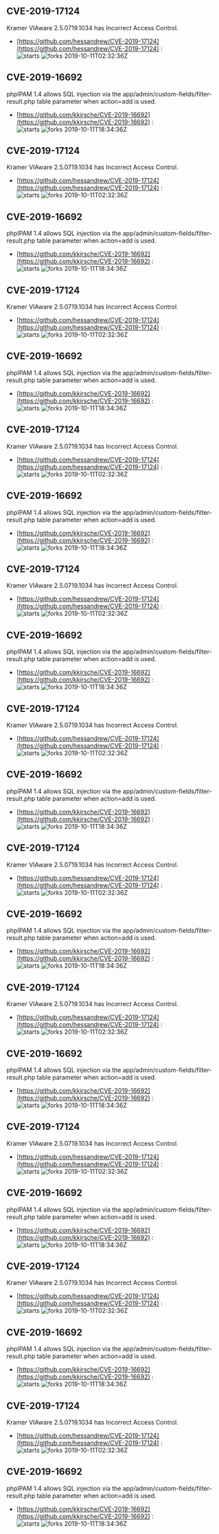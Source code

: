 ## CVE-2019-17124
 Kramer VIAware 2.5.0719.1034 has Incorrect Access Control.

- [https://github.com/hessandrew/CVE-2019-17124](https://github.com/hessandrew/CVE-2019-17124) :  
![starts](https://img.shields.io/github/stars/hessandrew/CVE-2019-17124.svg) 
![forks](https://img.shields.io/github/forks/hessandrew/CVE-2019-17124.svg) 
2019-10-11T02:32:36Z

## CVE-2019-16692
 phpIPAM 1.4 allows SQL injection via the app/admin/custom-fields/filter-result.php table parameter when action=add is used.

- [https://github.com/kkirsche/CVE-2019-16692](https://github.com/kkirsche/CVE-2019-16692) :  
![starts](https://img.shields.io/github/stars/kkirsche/CVE-2019-16692.svg) 
![forks](https://img.shields.io/github/forks/kkirsche/CVE-2019-16692.svg) 
2019-10-11T18:34:36Z

## CVE-2019-17124
 Kramer VIAware 2.5.0719.1034 has Incorrect Access Control.

- [https://github.com/hessandrew/CVE-2019-17124](https://github.com/hessandrew/CVE-2019-17124) :  
![starts](https://img.shields.io/github/stars/hessandrew/CVE-2019-17124.svg) 
![forks](https://img.shields.io/github/forks/hessandrew/CVE-2019-17124.svg) 
2019-10-11T02:32:36Z

## CVE-2019-16692
 phpIPAM 1.4 allows SQL injection via the app/admin/custom-fields/filter-result.php table parameter when action=add is used.

- [https://github.com/kkirsche/CVE-2019-16692](https://github.com/kkirsche/CVE-2019-16692) :  
![starts](https://img.shields.io/github/stars/kkirsche/CVE-2019-16692.svg) 
![forks](https://img.shields.io/github/forks/kkirsche/CVE-2019-16692.svg) 
2019-10-11T18:34:36Z

## CVE-2019-17124
 Kramer VIAware 2.5.0719.1034 has Incorrect Access Control.

- [https://github.com/hessandrew/CVE-2019-17124](https://github.com/hessandrew/CVE-2019-17124) :  
![starts](https://img.shields.io/github/stars/hessandrew/CVE-2019-17124.svg) 
![forks](https://img.shields.io/github/forks/hessandrew/CVE-2019-17124.svg) 
2019-10-11T02:32:36Z

## CVE-2019-16692
 phpIPAM 1.4 allows SQL injection via the app/admin/custom-fields/filter-result.php table parameter when action=add is used.

- [https://github.com/kkirsche/CVE-2019-16692](https://github.com/kkirsche/CVE-2019-16692) :  
![starts](https://img.shields.io/github/stars/kkirsche/CVE-2019-16692.svg) 
![forks](https://img.shields.io/github/forks/kkirsche/CVE-2019-16692.svg) 
2019-10-11T18:34:36Z

## CVE-2019-17124
 Kramer VIAware 2.5.0719.1034 has Incorrect Access Control.

- [https://github.com/hessandrew/CVE-2019-17124](https://github.com/hessandrew/CVE-2019-17124) :  
![starts](https://img.shields.io/github/stars/hessandrew/CVE-2019-17124.svg) 
![forks](https://img.shields.io/github/forks/hessandrew/CVE-2019-17124.svg) 
2019-10-11T02:32:36Z

## CVE-2019-16692
 phpIPAM 1.4 allows SQL injection via the app/admin/custom-fields/filter-result.php table parameter when action=add is used.

- [https://github.com/kkirsche/CVE-2019-16692](https://github.com/kkirsche/CVE-2019-16692) :  
![starts](https://img.shields.io/github/stars/kkirsche/CVE-2019-16692.svg) 
![forks](https://img.shields.io/github/forks/kkirsche/CVE-2019-16692.svg) 
2019-10-11T18:34:36Z

## CVE-2019-17124
 Kramer VIAware 2.5.0719.1034 has Incorrect Access Control.

- [https://github.com/hessandrew/CVE-2019-17124](https://github.com/hessandrew/CVE-2019-17124) :  
![starts](https://img.shields.io/github/stars/hessandrew/CVE-2019-17124.svg) 
![forks](https://img.shields.io/github/forks/hessandrew/CVE-2019-17124.svg) 
2019-10-11T02:32:36Z

## CVE-2019-16692
 phpIPAM 1.4 allows SQL injection via the app/admin/custom-fields/filter-result.php table parameter when action=add is used.

- [https://github.com/kkirsche/CVE-2019-16692](https://github.com/kkirsche/CVE-2019-16692) :  
![starts](https://img.shields.io/github/stars/kkirsche/CVE-2019-16692.svg) 
![forks](https://img.shields.io/github/forks/kkirsche/CVE-2019-16692.svg) 
2019-10-11T18:34:36Z

## CVE-2019-17124
 Kramer VIAware 2.5.0719.1034 has Incorrect Access Control.

- [https://github.com/hessandrew/CVE-2019-17124](https://github.com/hessandrew/CVE-2019-17124) :  
![starts](https://img.shields.io/github/stars/hessandrew/CVE-2019-17124.svg) 
![forks](https://img.shields.io/github/forks/hessandrew/CVE-2019-17124.svg) 
2019-10-11T02:32:36Z

## CVE-2019-16692
 phpIPAM 1.4 allows SQL injection via the app/admin/custom-fields/filter-result.php table parameter when action=add is used.

- [https://github.com/kkirsche/CVE-2019-16692](https://github.com/kkirsche/CVE-2019-16692) :  
![starts](https://img.shields.io/github/stars/kkirsche/CVE-2019-16692.svg) 
![forks](https://img.shields.io/github/forks/kkirsche/CVE-2019-16692.svg) 
2019-10-11T18:34:36Z

## CVE-2019-17124
 Kramer VIAware 2.5.0719.1034 has Incorrect Access Control.

- [https://github.com/hessandrew/CVE-2019-17124](https://github.com/hessandrew/CVE-2019-17124) :  
![starts](https://img.shields.io/github/stars/hessandrew/CVE-2019-17124.svg) 
![forks](https://img.shields.io/github/forks/hessandrew/CVE-2019-17124.svg) 
2019-10-11T02:32:36Z

## CVE-2019-16692
 phpIPAM 1.4 allows SQL injection via the app/admin/custom-fields/filter-result.php table parameter when action=add is used.

- [https://github.com/kkirsche/CVE-2019-16692](https://github.com/kkirsche/CVE-2019-16692) :  
![starts](https://img.shields.io/github/stars/kkirsche/CVE-2019-16692.svg) 
![forks](https://img.shields.io/github/forks/kkirsche/CVE-2019-16692.svg) 
2019-10-11T18:34:36Z

## CVE-2019-17124
 Kramer VIAware 2.5.0719.1034 has Incorrect Access Control.

- [https://github.com/hessandrew/CVE-2019-17124](https://github.com/hessandrew/CVE-2019-17124) :  
![starts](https://img.shields.io/github/stars/hessandrew/CVE-2019-17124.svg) 
![forks](https://img.shields.io/github/forks/hessandrew/CVE-2019-17124.svg) 
2019-10-11T02:32:36Z

## CVE-2019-16692
 phpIPAM 1.4 allows SQL injection via the app/admin/custom-fields/filter-result.php table parameter when action=add is used.

- [https://github.com/kkirsche/CVE-2019-16692](https://github.com/kkirsche/CVE-2019-16692) :  
![starts](https://img.shields.io/github/stars/kkirsche/CVE-2019-16692.svg) 
![forks](https://img.shields.io/github/forks/kkirsche/CVE-2019-16692.svg) 
2019-10-11T18:34:36Z

## CVE-2019-17124
 Kramer VIAware 2.5.0719.1034 has Incorrect Access Control.

- [https://github.com/hessandrew/CVE-2019-17124](https://github.com/hessandrew/CVE-2019-17124) :  
![starts](https://img.shields.io/github/stars/hessandrew/CVE-2019-17124.svg) 
![forks](https://img.shields.io/github/forks/hessandrew/CVE-2019-17124.svg) 
2019-10-11T02:32:36Z

## CVE-2019-16692
 phpIPAM 1.4 allows SQL injection via the app/admin/custom-fields/filter-result.php table parameter when action=add is used.

- [https://github.com/kkirsche/CVE-2019-16692](https://github.com/kkirsche/CVE-2019-16692) :  
![starts](https://img.shields.io/github/stars/kkirsche/CVE-2019-16692.svg) 
![forks](https://img.shields.io/github/forks/kkirsche/CVE-2019-16692.svg) 
2019-10-11T18:34:36Z

## CVE-2019-17124
 Kramer VIAware 2.5.0719.1034 has Incorrect Access Control.

- [https://github.com/hessandrew/CVE-2019-17124](https://github.com/hessandrew/CVE-2019-17124) :  
![starts](https://img.shields.io/github/stars/hessandrew/CVE-2019-17124.svg) 
![forks](https://img.shields.io/github/forks/hessandrew/CVE-2019-17124.svg) 
2019-10-11T02:32:36Z

## CVE-2019-16692
 phpIPAM 1.4 allows SQL injection via the app/admin/custom-fields/filter-result.php table parameter when action=add is used.

- [https://github.com/kkirsche/CVE-2019-16692](https://github.com/kkirsche/CVE-2019-16692) :  
![starts](https://img.shields.io/github/stars/kkirsche/CVE-2019-16692.svg) 
![forks](https://img.shields.io/github/forks/kkirsche/CVE-2019-16692.svg) 
2019-10-11T18:34:36Z

## CVE-2019-17124
 Kramer VIAware 2.5.0719.1034 has Incorrect Access Control.

- [https://github.com/hessandrew/CVE-2019-17124](https://github.com/hessandrew/CVE-2019-17124) :  
![starts](https://img.shields.io/github/stars/hessandrew/CVE-2019-17124.svg) 
![forks](https://img.shields.io/github/forks/hessandrew/CVE-2019-17124.svg) 
2019-10-11T02:32:36Z

## CVE-2019-16692
 phpIPAM 1.4 allows SQL injection via the app/admin/custom-fields/filter-result.php table parameter when action=add is used.

- [https://github.com/kkirsche/CVE-2019-16692](https://github.com/kkirsche/CVE-2019-16692) :  
![starts](https://img.shields.io/github/stars/kkirsche/CVE-2019-16692.svg) 
![forks](https://img.shields.io/github/forks/kkirsche/CVE-2019-16692.svg) 
2019-10-11T18:34:36Z

